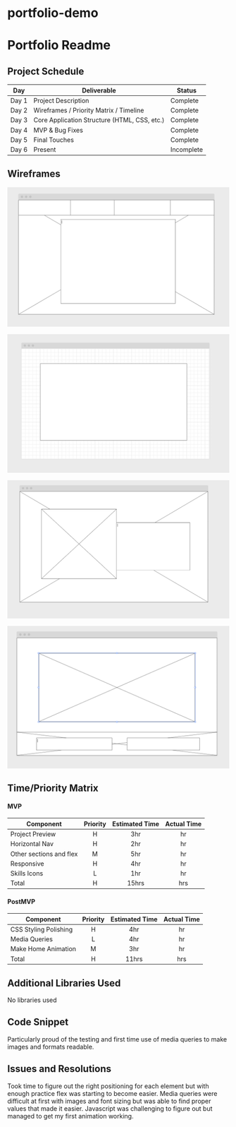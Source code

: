 # portfolio-demo
# Portfolio Readme 


## Project Schedule

|  Day | Deliverable | Status
|---|---| ---|
|Day 1| Project Description | Complete
|Day 2| Wireframes / Priority Matrix / Timeline | Complete
|Day 3| Core Application Structure (HTML, CSS, etc.) | Complete
|Day 4| MVP & Bug Fixes | Complete
|Day 5| Final Touches | Complete
|Day 6| Present | Incomplete

## Wireframes

![](img/screen1.png)

![](img/screen2.png)

![](img/screen3.png)

![](img/screen4.png)

## Time/Priority Matrix 


#### MVP
| Component | Priority | Estimated Time | Actual Time |
| --- | :---: |  :---: | :---: | 
| Project Preview | H | 3hr | hr |
| Horizontal Nav | H | 2hr | hr |   
| Other sections and flex| M | 5hr | hr| 
| Responsive | H | 4hr | hr | hr |
| Skills Icons | L | 1hr |  hr |
| Total | H | 15hrs| hrs |


#### PostMVP
| Component | Priority | Estimated Time | Actual Time |
| --- | :---: |  :---: | :---: | 
| CSS Styling Polishing | H | 4hr | hr |
| Media Queries | L | 4hr | hr | hr |
| Make Home Animation | M | 3hr | hr |
| Total | H | 11hrs| hrs |


## Additional Libraries Used

 No libraries used

## Code Snippet

Particularly proud of the testing and first time use of media queries to make images and formats readable.

## Issues and Resolutions

 Took time to figure out the right positioning for each element but with enough practice flex was starting to become easier. Media queries were difficult at first with images and font sizing but was able to find proper values that made it easier. Javascript was challenging to figure out but managed to get my first animation working.